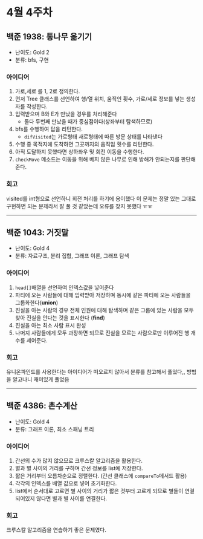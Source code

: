 # 4월 4주차
## 백준 1938: 통나무 옮기기
- 난이도: Gold 2
- 분류: bfs, 구현

### 아이디어
1. 가로,세로 를 1, 2로 정의한다.
1. 먼저 Tree 클래스를 선언하여 행/열 위치, 움직인 횟수, 가로/세로 정보를 넣는 생성자를 작성한다.
2. 입력받으며 B와 E가 만났을 경우를 처리해준다
    - 둘다 두번째 만났을 때가 중심점이다(상좌부터 탐색하므로)
3. bfs를 수행하여 답을 리턴한다.
    - `difVisited`는 가로형태 새로형태에 따른 방문 상태를 나타낸다
4. 수행 중 목적지에 도착하면 그곳까지의 움직임 횟수를 리턴한다.
5. 아직 도달하지 못했다면 상하좌우 및 회전 이동을 수행한다.
6. `checkMove` 메소드는 이동을 위해 베지 않은 나무로 인해 방해가 안되는지를 판단해준다.

### 회고
visited를 int형으로 선언하니 회전 처리를 하기에 용이했다
이 문제는 정말 있는 그대로 구현하면 되는 문제라서 잘 풀 것 같았는데 오류를 찾지 못했다 ㅠㅠ

___
## 백준 1043: 거짓말
- 난이도: Gold 4
- 분류: 자료구조, 분리 집합, 그래프 이론, 그래프 탐색

### 아이디어
1. `head[]`배열을 선언하여 인덱스값을 넣어준다
2. 파티에 오는 사람들에 대해 입력받아 저장하며 동시에 같은 파티에 오는 사람들을 그룹화한다(**union**)
3. 진실을 아는 사람의 경우 전체 인원에 대해 탐색하며 같은 그룹에 있는 사람을 모두 찾아 진실을 안다는 것을 표시한다 (**find**)
4. 진실을 아는 최소 사람 표시 완성
5. 나머지 사람들에게 모두 과장하면 되므로 진실을 모르는 사람으로만 이루어진 행 개수를 세어준다.

### 회고
유니온파인드를 사용한다는 아이디어가 떠오르지 않아서 분류를 참고해서 풀었다,, 방법을 알고나니 재미있게 풀었음

____
## 백준 4386: 촌수계산
- 난이도: Gold 4
- 분류: 그래프 이론, 최소 스패닝 트리

### 아이디어
1. 간선의 수가 많지 않으므로 크루스칼 알고리즘을 활용한다.
2. 별과 별 사이의 거리를 구하며 간선 정보를 list에 저장한다.
3. 짧은 거리부터 오름차순으로 정렬한다. (간선 클래스에 `compareTo`메서드 활용)
4. 각각의 인덱스를 배열 값으로 넣어 초기화한다.
5. list에서 순서대로 고르면 별 사이의 거리가 짧은 것부터 고르게 되므로 별들이 연결되어있지 않다면 별과 별 사이를 연결한다.

### 회고
크루스칼 알고리즘을 연습하기 좋은 문제였다.